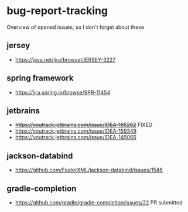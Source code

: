 # bug-report-tracking

Overview of opened issues, so I don't forget about these

## jersey

* https://java.net/jira/browse/JERSEY-3227

## spring framework

* https://jira.spring.io/browse/SPR-11454

## jetbrains

* ~~https://youtrack.jetbrains.com/issue/IDEA-165262~~ FIXED
* https://youtrack.jetbrains.com/issue/IDEA-159349
* https://youtrack.jetbrains.com/issue/IDEA-145065

## jackson-databind

* https://github.com/FasterXML/jackson-databind/issues/1546

## gradle-completion

* https://github.com/gradle/gradle-completion/issues/22 PR submitted
